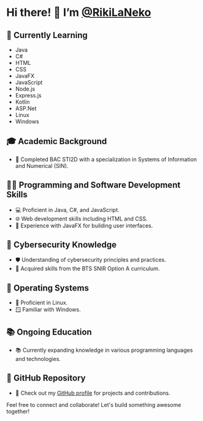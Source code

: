 # Hi there! 👋 I’m [@RikiLaNeko](https://github.com/RikiLaNeko)

## 🌱 Currently Learning
- Java
- C#
- HTML
- CSS
- JavaFX
- JavaScript
- Node.js
- Express.js
- Kotlin
- ASP.Net
- Linux
- Windows

## 🎓 Academic Background
- 🏫 Completed BAC STI2D with a specialization in Systems of Information and Numerical (SIN).

## 👨‍💻 Programming and Software Development Skills
- 💻 Proficient in Java, C#, and JavaScript.
- 🌐 Web development skills including HTML and CSS.
- 🎨 Experience with JavaFX for building user interfaces.

## 🔐 Cybersecurity Knowledge
- 🛡️ Understanding of cybersecurity principles and practices.
- 💼 Acquired skills from the BTS SNIR Option A curriculum.

## 🐧 Operating Systems
- 🐧 Proficient in Linux.
- 🪟 Familiar with Windows.

## 📚 Ongoing Education
- 📚 Currently expanding knowledge in various programming languages and technologies.

## 👾 GitHub Repository
- 📂 Check out my [GitHub profile]([https://github.com/RikiLaNeko](https://github.com/RikiLaNeko?tab=repositories)) for projects and contributions.

Feel free to connect and collaborate! Let's build something awesome together!


<!---
RikiLaNeko/RikiLaNeko is a ✨ special ✨ repository because its `README.md` (this file) appears on your GitHub profile.
You can click the Preview link to take a look at your changes.
--->
